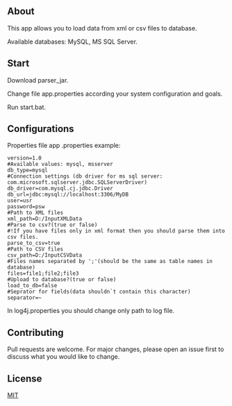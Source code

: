 ## About

This app allows you to load data from xml or csv files to database.

Available databases: MySQL, MS SQL Server.

## Start

Download parser_jar.

Change file app.properties according your system configuration and goals.

Run start.bat.

## Configurations

Properties file app .properties example:

```properties
version=1.0
#Available values: mysql, msserver
db_type=mysql
#Connection settings (db driver for ms sql server: com.microsoft.sqlserver.jdbc.SQLServerDriver)
db_driver=com.mysql.cj.jdbc.Driver
db_url=jdbc:mysql://localhost:3306/MyDB
user=usr
password=psw
#Path to XML files
xml_path=D:/InputXMLData
#Parse to csv?(true or false)
#!If you have files only in xml format then you should parse them into csv files. 
parse_to_csv=true
#Path to CSV files
csv_path=D:/InputCSVData
#Files names separated by ';'(should be the same as table names in database)
files=file1;file2;file3
#Upload to database?(true or false)
load_to_db=false
#Seprator for fields(data shouldn`t contain this character)
separator=~
```

In log4j.properties you should change only path to log file.

## Contributing

Pull requests are welcome. For major changes, please open an issue first to discuss what you would like to change.

## License

[MIT](https://choosealicense.com/licenses/mit/)
